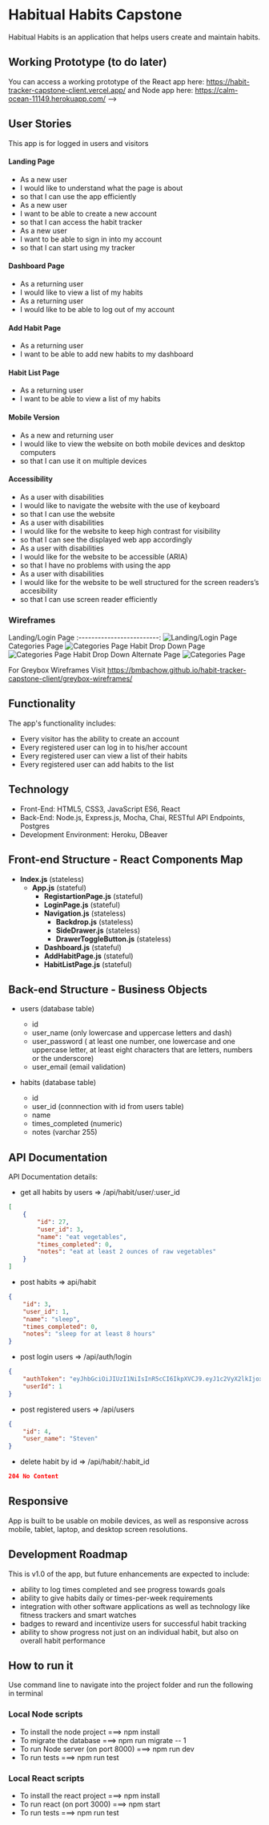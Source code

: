 # Habitual Habits Capstone
Habitual Habits is an application that helps users create and maintain habits.

## Working Prototype (to do later)
You can access a working prototype of the React app here: https://habit-tracker-capstone-client.vercel.app/ and Node app here: https://calm-ocean-11149.herokuapp.com/ -->


## User Stories
This app is for logged in users and visitors

#### Landing Page
* As a new user 
* I would like to understand what the page is about
* so that I can use the app efficiently 
* As a new user 
* I want to be able to create a new account
* so that I can access the habit tracker
* As a new user 
* I want to be able to sign in into my account
* so that I can start using my tracker

#### Dashboard Page
* As a returning user
* I would like to view a list of my habits
* As a returning user 
* I would like to be able to log out of my account

#### Add Habit Page
* As a returning user 
* I want to be able to add new habits to my dashboard

#### Habit List Page
* As a returning user
* I want to be able to view a list of my habits

#### Mobile Version
* As a new and returning user 
* I would like to view the website on both mobile devices and desktop computers
* so that I can use it on multiple devices

#### Accessibility
* As a user with disabilities 
* I would like to navigate the website with the use of keyboard
* so that I can use the website 
* As a user with disabilities 
* I would like for the website to keep high contrast for visibility
* so that I can see the displayed web app accordingly
* As a user with disabilities 
* I would like for the website to be accessible (ARIA)
* so that I have no problems with using the app
* As a user with disabilities 
* I would like for the website to be well structured for the screen readers’s accesibility
* so that I can use screen reader efficiently


### Wireframes
Landing/Login Page
:-------------------------:
![Landing/Login Page](/github-images/wireframes/landing-page.jpg)
Categories Page
![Categories Page](/github-images/wireframes/categories.jpg)
Habit Drop Down Page
![Categories Page](/github-images/wireframes/habit-drop-down.jpg)
Habit Drop Down Alternate Page
![Categories Page](/github-images/wireframes/habit-drop-down-2.jpg)

For Greybox Wireframes Visit https://bmbachow.github.io/habit-tracker-capstone-client/greybox-wireframes/

<!-- ## Screenshots (to do later)
Landing/Login Page
:-------------------------:
![Landing Page](/github-images/screenshots/login-page-screenshot.png)
Landing/Register Page
![Register Page](/github-images/screenshots/login-page-screenshot.png) -->

## Functionality
The app's functionality includes:
* Every visitor has the ability to create an account
* Every registered user can log in to his/her account 
* Every registered user can view a list of their habits
* Every registered user can add habits to the list

## Technology
* Front-End: HTML5, CSS3, JavaScript ES6, React
* Back-End: Node.js, Express.js, Mocha, Chai, RESTful API Endpoints, Postgres
* Development Environment: Heroku, DBeaver

## Front-end Structure - React Components Map
* __Index.js__ (stateless)
    * __App.js__ (stateful)
        * __RegistartionPage.js__ (stateful)
        * __LoginPage.js__ (stateful)
        * __Navigation.js__ (stateless)
            * __Backdrop.js__ (stateless) 
            * __SideDrawer.js__ (stateless)
            * __DrawerToggleButton.js__ (stateless)
        * __Dashboard.js__ (stateful)
        * __AddHabitPage.js__ (stateful) 
        * __HabitListPage.js__ (stateful) 

## Back-end Structure - Business Objects

* users (database table)
    * id 
    * user_name (only lowercase and uppercase letters and dash)
    * user_password ( at least one number, one lowercase and one uppercase letter, at least eight characters that are letters, numbers or the underscore)
    * user_email (email validation)

* habits (database table)
    * id 
    * user_id (connnection with id from users table)
    * name
    * times_completed (numeric)
    * notes (varchar 255)

## API Documentation
API Documentation details:
* get all habits by users => /api/habit/user/:user_id
```json
[
    {
        "id": 27,
        "user_id": 3,
        "name": "eat vegetables",
        "times_completed": 0,
        "notes": "eat at least 2 ounces of raw vegetables"
    }
]
```
* post habits => api/habit
```json
{
    "id": 3,
    "user_id": 1,
    "name": "sleep",
    "times_completed": 0,
    "notes": "sleep for at least 8 hours"
}
```
* post login users => /api/auth/login
```json
{
    "authToken": "eyJhbGciOiJIUzI1NiIsInR5cCI6IkpXVCJ9.eyJ1c2VyX2lkIjoxLCJpYXQiOjE2MDIxNzQzNTksInN1YiI6Ik1pY2hhZWwifQ.l6e9Wk39rLfqMdlo8R9nJJEYIDmptqiYOwvAvqrzjos",
    "userId": 1
}
```
* post registered users => /api/users
```json
{
    "id": 4,
    "user_name": "Steven"
}
```
* delete habit by id => /api/habit/:habit_id
```json
204 No Content
```

## Responsive
App is built to be usable on mobile devices, as well as responsive across mobile, tablet, laptop, and desktop screen resolutions.

## Development Roadmap
This is v1.0 of the app, but future enhancements are expected to include:
* ability to log times completed and see progress towards goals
* ability to give habits daily or times-per-week requirements
* integration with other software applications as well as technology like fitness trackers and smart watches
* badges to reward and incentivize users for successful habit tracking
* ability to show progress not just on an individual habit, but also on overall habit performance


## How to run it
Use command line to navigate into the project folder and run the following in terminal

### Local Node scripts 
* To install the node project ===> npm install
* To migrate the database ===> npm run migrate -- 1
* To run Node server (on port 8000) ===> npm run dev
* To run tests ===> npm run test

### Local React scripts
* To install the react project ===> npm install
* To run react (on port 3000) ===> npm start
* To run tests ===> npm run test
